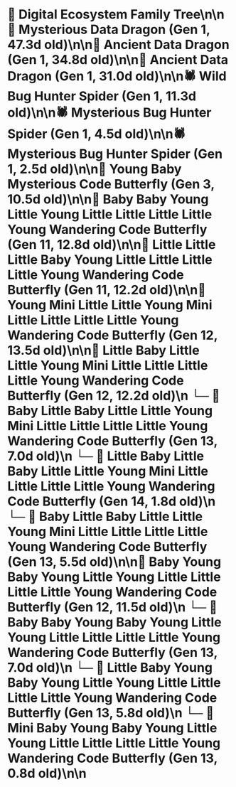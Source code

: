 # 🌳 Digital Ecosystem Family Tree\n\n🐉 Mysterious Data Dragon (Gen 1, 47.3d old)\n\n🐉 Ancient Data Dragon (Gen 1, 34.8d old)\n\n🐉 Ancient Data Dragon (Gen 1, 31.0d old)\n\n🕷️ Wild Bug Hunter Spider (Gen 1, 11.3d old)\n\n🕷️ Mysterious Bug Hunter Spider (Gen 1, 4.5d old)\n\n🕷️ Mysterious Bug Hunter Spider (Gen 1, 2.5d old)\n\n🦋 Young Baby Mysterious Code Butterfly (Gen 3, 10.5d old)\n\n🦋 Baby Baby Young Little Young Little Little Little Little Young Wandering Code Butterfly (Gen 11, 12.8d old)\n\n🦋 Little Little Little Baby Young Little Little Little Little Young Wandering Code Butterfly (Gen 11, 12.2d old)\n\n🦋 Young Mini Little Little Young Mini Little Little Little Little Young Wandering Code Butterfly (Gen 12, 13.5d old)\n\n🦋 Little Baby Little Little Young Mini Little Little Little Little Young Wandering Code Butterfly (Gen 12, 12.2d old)\n  └─ 🦋 Baby Little Baby Little Little Young Mini Little Little Little Little Young Wandering Code Butterfly (Gen 13, 7.0d old)\n    └─ 🦋 Little Baby Little Baby Little Little Young Mini Little Little Little Little Young Wandering Code Butterfly (Gen 14, 1.8d old)\n  └─ 🦋 Baby Little Baby Little Little Young Mini Little Little Little Little Young Wandering Code Butterfly (Gen 13, 5.5d old)\n\n🦋 Baby Young Baby Young Little Young Little Little Little Little Young Wandering Code Butterfly (Gen 12, 11.5d old)\n  └─ 🦋 Baby Baby Young Baby Young Little Young Little Little Little Little Young Wandering Code Butterfly (Gen 13, 7.0d old)\n  └─ 🦋 Little Baby Young Baby Young Little Young Little Little Little Little Young Wandering Code Butterfly (Gen 13, 5.8d old)\n  └─ 🦋 Mini Baby Young Baby Young Little Young Little Little Little Little Young Wandering Code Butterfly (Gen 13, 0.8d old)\n\n